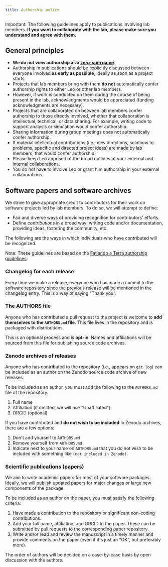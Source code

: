 ```yaml
---
title: Authorship policy
---
```


<div class="callout callout-warning">
<p>
<span class="callout-title">
<i class="fas fa-exclamation-triangle me-1" aria-hidden="true"></i>
Important:
</span>
The following guidelines apply to publications involving lab members.
<strong>If you want to collaborate with the lab, please make sure you understand and
agree with them.</strong>
</p>
</div>

## General principles

* **We do not view authorship as a [zero-sum game](https://en.wikipedia.org/wiki/Zero-sum_game)**.
* Authorship in publications should be explicitly discussed between everyone
  involved **as early as possible**, ideally as soon as a project starts.
* Projects that lab members bring with them **do not** automatically confer
  authorship rights to either Leo or other lab members.
* However, if work is conducted on them during the course of being present in
  the lab, acknowledgments would be appreciated (funding acknowledgments are
  necessary).
* Projects that are collaborated on between lab members confer authorship to
  those directly involved, whether that collaboration is intellectual,
  technical, or data sharing. For example, writing code to support analysis or
  simulation would confer authorship.
* Sharing information during group meetings does not automatically confer
  authorship.
* If material intellectual contributions (i.e., new directions, solutions to
  problems, specific and directed project ideas) are made by lab members, that
  would confer authorship.
* Please keep Leo apprised of the broad outlines of your external and internal
  collaborations.
* You do not have to involve Leo or grant him authorship in your external
  collaborations.

## Software papers and software archives

We strive to give appropriate credit to contributors for their work on software
projects led by lab members. To do so, we will attempt to define:

- Fair and diverse ways of providing recognition for contributors' efforts.
- Define _contributions_ in a broad way: writing code and/or documentation,
  providing ideas, fostering the community, etc.

The following are the ways in which individuals who have contributed will be
recognized.

<div class="callout callout-note">
<p>
<span class="callout-title">
<i class="fas fa-info-circle me-1" aria-hidden="true"></i>
Note:
</span>
These guidelines are based on the
<a href="https://github.com/fatiando/community/blob/main/AUTHORSHIP.md">Fatiando a Terra authorship guidelines</a>.
</p>
</div>

### Changelog for each release

Every time we make a release, everyone who has made a commit to the software
repository since the previous release will be mentioned in the changelog entry.
This is a way of saying "Thank you".

### The AUTHORS file

Anyone who has contributed a pull request to the project is welcome to **add
themselves to the `AUTHORS.md` file**. This file lives in the repository and is
packaged with distributions.

This is an optional process and is **opt-in**. Names and affiliations will be
sourced from this file for publishing source code archives.

### Zenodo archives of releases

Anyone who has contributed to the repository (i.e., appears on `git log`) can
be included as an author on the Zenodo source code archive of new releases.

To be included as an author, you must add the following to the `AUTHORS.md`
file of the repository:

1. Full name
2. Affiliation (if omitted, we will use "Unaffiliated")
3. ORCID (optional)

If you have contributed and **do not wish to be included** in Zenodo archives,
there are a few options:

1. Don't add yourself to `AUTHORS.md`
2. Remove yourself from `AUTHORS.md`
3. Indicate next to your name on `AUTHORS.md` that you do not wish to be
   included with something like `(not included in Zenodo)`.

### Scientific publications (papers)

We aim to write academic papers for most of your software packages. Ideally, we
will publish updated papers for major changes or large new components of the
package.

To be included as an author on the paper, you must satisfy the following
criteria:

1. Have made a contribution to the repository or significant non-coding
   contributions.
2. Add your full name, affiliation, and ORCID to the paper. These can be
   submitted by pull requests to the corresponding paper repository.
3. Write and/or read and review the manuscript in a timely manner and provide
   comments on the paper (even if it's just an "OK", but preferably more).

The order of authors will be decided on a case-by-case basis by open discussion
with the authors.
